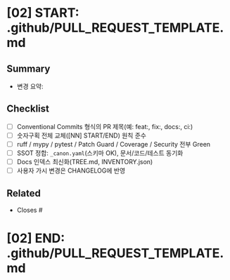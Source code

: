 # [02] START: .github/PULL_REQUEST_TEMPLATE.md
## Summary
- 변경 요약:

## Checklist
- [ ] Conventional Commits 형식의 PR 제목(예: feat:, fix:, docs:, ci:)
- [ ] 숫자구획 전체 교체([NN] START/END) 원칙 준수
- [ ] ruff / mypy / pytest / Patch Guard / Coverage / Security 전부 Green
- [ ] SSOT 정합: `_canon.yaml`(스키마 OK), 문서/코드/테스트 동기화
- [ ] Docs 인덱스 최신화(TREE.md, INVENTORY.json)
- [ ] 사용자 가시 변경은 CHANGELOG에 반영

## Related
- Closes #
# [02] END: .github/PULL_REQUEST_TEMPLATE.md
